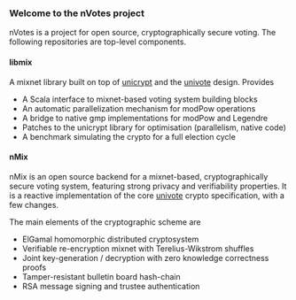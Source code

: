 ### Welcome to the nVotes project

nVotes is a project for open source, cryptographically secure voting. The following repositories are top-level components.

#### libmix

A mixnet library built on top of [unicrypt](https://github.com/bfh-evg/univote2) and the [univote](https://github.com/bfh-evg/univote2) design. Provides

* A Scala interface to mixnet-based voting system building blocks
* An automatic parallelization mechanism for modPow operations
* A bridge to native gmp implementations for modPow and Legendre
* Patches to the unicrypt library for optimisation (parallelism, native code)
* A benchmark simulating the crypto for a full election cycle

#### nMix

nMix is an open source backend for a mixnet-based, cryptographically secure voting system, featuring strong privacy and verifiability properties. It is a reactive implementation of the core [univote](https://e-voting.bfh.ch/projects/univote/) crypto specification, with a few changes.

The main elements of the cryptographic scheme are

* ElGamal homomorphic distributed cryptosystem
* Verifiable re-encryption mixnet with Terelius-Wikstrom shuffles
* Joint key-generation / decryption with zero knowledge correctness proofs
* Tamper-resistant bulletin board hash-chain
* RSA message signing and trustee authentication